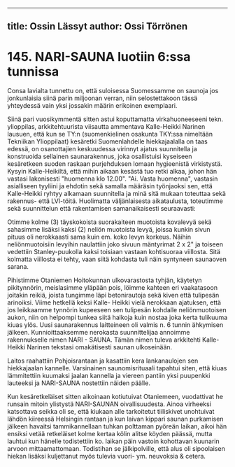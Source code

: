
---
title: Ossin Lässyt
author: Ossi Törrönen
---

    
# 145. NARI-SAUNA luotiin 6:ssa tunnissa

Consa lavialta tunnettu on, että suloisessa Suomessamme on saunoja jos jonkunlaisia siinä parin miljoonan verran, niin 
selostettakoon tässä yhteydessä vain yksi jossakin määrin erikoinen exemplaari.

Siinä pari vuosikymmentä sitten astui koputtamatta virkahuoneeseeni tekn. ylioppilas, arkkitehtuurista viisautta ammentava 
Kalle-Heikki Narinen lausuen, että kun se TY:n (suomenkielinen osakunta TKY:ssa nimeltään Tekniikan Ylioppilaat) kesäretki 
Suomenlahdelle hiekkajaalalla on taas edessä, on osanottajien keskuudessa virinnyt ajatus suunnitella ja konstruoida sellainen 
saunarakennus, joka osallistuisi kyseiseen kesäretkeen suoden raskaan purjehduksen lomaan hygieenistä virkistystä. Kysyin 
Kalle-Heikiltä, että mihin aikaan kesästä tuo retki alkaa, johon hän vastasi lakonisesti "huomenna klo 12.00". "Ai. Vasta 
huomenna", vastasin asialliseen tyyliini ja ehdotin sekä samalla määräsin työnjaoksi sen, että Kalle-Heikki ryhtyy alkamaan 
suunnitella ja minä sitä mukaan toteuttaa sekä rakennus- että LVI-töitä. Huolimatta väljänlaisesta aikataulusta, toteutimme sekä
suunnittelun että rakentamisen samanaikaisesti seuraavasti:	

Otimme kolme (3) täyskokoista suorakaiteen muotoista kovalevyä sekä sahasimme lisäksi kaksi (2) neliön muotoista levyä, joissa 
kunkin sivun pituus oli nerokkaasti sama kuin em. koko levyn korkeus. Näihin neliönmuotoisiin levyihin naulattiin joko sivuun 
mäntyrimat 2 x 2" ja toiseen vedettiin Stanley-puukolla kaksi toisiaan vastaan kohtisuoraa viillosta. Sitä kolmatta viillosta ei 
tehty, vaan siitä kohdasta tuli näin syntyneen saunaoven sarana.

Pihistimme Otaniemen Hoitokunnan ulkovarastosta tyhjän, käytetyn pikitynnörin, meislasimme yläpään pois, löimme kahteen eri 
vaakatasoon joitakin reikiä, joista tungimme läpi betonirautoja sekä kiven että tulipesän arinoiksi. Viime hetkellä keksi Kalle-
Heikki vielä nerokkaan ajatuksen, että jos leikkaamme tynnörin kupeeseen sen tulipesän kohdalle neliönmuotoisen aukon, niin on 
helpompi tunkea siitä halkoja kuin nostaa joka kerta tulikuuma kiuas ylös. Uusi saunarakennus laitteineen oli valmis n. 6 tunnin 
ähkymisen jälkeen. Kunnioittaaksemme nerokasta suunnittelijaa annoimme rakennukselle nimen NARI - SAUNA. Tämän nimen 
tuleva arkkitehti Kalle-Heikki Narinen tekstasi omakätisesti saunan ulkoseinään.

Laitos raahattiin Pohjoisrantaan ja kasattiin kera lankanaulojen sen hiekkajaalan kannelle. Varsinainen saunomisrituaali tapahtui 
siten, että kiuas lämmitettiin kuumaksi jaalan kannella ja viereen pantiin yksi puupenkki lauteeksi ja NARI-SAUNA nostettiin 
näiden päälle.

Kun kesäretkeläiset sitten aikoinaan kotiutuivat Otaniemeen, vuodattivat he runsain mitoin ylistystä NARI-SAUNAN 
oivallisuudesta. Ainoa virheeksi katsottava seikka oli se, että kiukaan alle tarkoitetut tiiliskivet unohtuivat lähdön kiireessä 
Helsingin rantaan ja kun laivan kippari saunan purkamisen jälkeen havaitsi tammikannellaan tuhkan polttaman pyöreän laikan, 
aikoi hän ensiksi vetää retkeläiset kolme kertaa kölin alitse köyden päässä, mutta lauhtui kun hänelle todistettiin ko. laikan päin 
vastoin kohottavan kuunarin arvoon mittaamattomaan. Todistihan se jälkipolville, että alus oli sipoolaisen hiekan lisäksi 
kuljettanut myös tulevia vuori- ym. neuvoksia & cetera.
